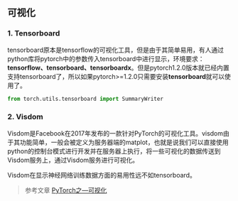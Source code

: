 

## 可视化

### 1. Tensorboard
tensorboard原本是tensorflow的可视化工具，但是由于其简单易用，有人通过python库将pytorch中的参数传入tensorboard中进行显示，环境要求：**tensorflow、tensorboard、tensorboardx**。但是pytorch1.2.0版本就已经内置支持tensorboard了，所以如果pytorch>=1.2.0只需要安装**tensorboard**就可以使用了。

```python
from torch.utils.tensorboard import SummaryWriter
```

### 2. Visdom
Visdom是Facebook在2017年发布的一款针对PyTorch的可视化工具。visdom由于其功能简单，一般会被定义为服务器端的matplot，也就是说我们可以直接使用python的控制台模式进行开发并在服务器上执行，将一些可视化的数据传送到Visdom服务上，通过Visdom服务进行可视化。

Visdom在显示神经网络训练数据方面的易用性远不如tensorboard。

> 参考文章
> [PyTorch之—可视化](https://blog.csdn.net/wsp_1138886114/article/details/87602112)